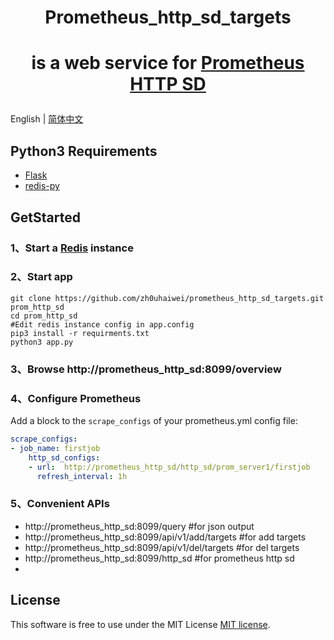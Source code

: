 # <p align="center">Prometheus_http_sd_targets</p>
# <p align="center">is a web service for <a href="https://prometheus.io/docs/prometheus/latest/http_sd/">Prometheus HTTP SD</a></p>

English | [简体中文](README_zh.md)

## Python3 Requirements
- <a href="https://flask.palletsprojects.com/en/2.3.x/">Flask</a>
- <a href="https://pypi.org/project/redis/">redis-py</a>

## GetStarted
### 1、Start a <a href="https://redis.io/docs/getting-started/">Redis</a> instance
### 2、Start app
```shell
git clone https://github.com/zh0uhaiwei/prometheus_http_sd_targets.git prom_http_sd
cd prom_http_sd
#Edit redis instance config in app.config
pip3 install -r requirments.txt
python3 app.py
```
### 3、Browse http://prometheus_http_sd:8099/overview
### 4、Configure Prometheus
Add a block to the `scrape_configs` of your prometheus.yml config file:

```yaml
scrape_configs:
- job_name: firstjob
    http_sd_configs:
    - url:  http://prometheus_http_sd/http_sd/prom_server1/firstjob
      refresh_interval: 1h
```
### 5、Convenient APIs
- http://prometheus_http_sd:8099/query #for json output
- http://prometheus_http_sd:8099/api/v1/add/targets #for add targets
- http://prometheus_http_sd:8099/api/v1/del/targets #for del targets
- http://prometheus_http_sd:8099/http_sd #for prometheus http sd
- 
## License

This software is free to use under the MIT License [MIT license](/LICENSE).
